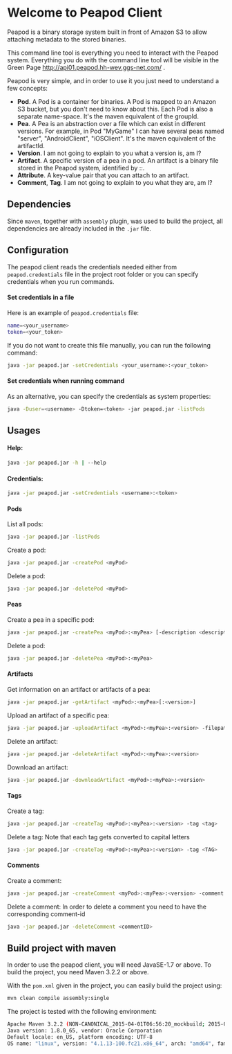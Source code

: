 # Welcome to Peapod Client

Peapod is a binary storage system built in front of Amazon S3 to allow attaching metadata to the stored binaries.

This command line tool is everything you need to interact with the Peapod system. Everything you do with the command line tool will be visible in the Green Page http://api01.peapod.hh-wev.ggs-net.com/ .

Peapod is very simple, and in order to use it you just need to understand a few concepts:

* **Pod**. A Pod is a container for binaries. A Pod is mapped to an Amazon S3 bucket, but you don't need to know about this.
Each Pod is also a separate name-space. It's the maven equivalent of the groupId.
* **Pea**. A Pea is an abstraction over a file which can exist in different versions.
For example, in Pod "MyGame" I can have several peas named "server", "AndroidClient", "iOSClient".
It's the maven equivalent of the artifactId.
* **Version**. I am not going to explain to you what a version is, am I?
* **Artifact**. A specific version of a pea in a pod. An artifact is a binary file stored in the Peapod system, identified by <Pod>:<Pea>:<Version>.
* **Attribute**. A key-value pair that you can attach to an artifact.
* **Comment**, **Tag**. I am not going to explain to you what they are, am I?

## Dependencies
Since `maven`, together with `assembly` plugin, was used to build the project, all dependencies are already included in the `.jar` file.

## Configuration
The peapod client reads the credentials needed either from `peapod.credentials` file in the project root folder or you can specify credentials when you run commands.


#### Set credentials in a file

Here is an example of `peapod.credentials` file:

```sh
name=<your_username>
token=<your_token>
```
If you do not want to create this file manually, you can run the following command:

```sh
java -jar peapod.jar -setCredentials <your_username>:<your_token>

```
#### Set credentials when running command

As an alternative, you can specify the credentials as system properties:

```sh
java -Duser=<username> -Dtoken=<token> -jar peapod.jar -listPods
```

## Usages

#### Help:
```sh
java -jar peapod.jar -h | --help
```
#### Credentials:
```sh
java -jar peapod.jar -setCredentials <username>:<token>
```

#### Pods
List all pods:
```sh
java -jar peapod.jar -listPods
```

Create a pod:
```sh
java -jar peapod.jar -createPod <myPod>
```

Delete a pod:
```sh
java -jar peapod.jar -deletePod <myPod>
```

#### Peas
Create a pea in a specific pod:
```sh
java -jar peapod.jar -createPea <myPod>:<myPea> [-description <description>]
```

Delete a pod:
```sh
java -jar peapod.jar -deletePea <myPod>:<myPea>
```

#### Artifacts

Get information on an artifact or artifacts of a pea:
```sh
java -jar peapod.jar -getArtifact <myPod>:<myPea>[:<version>]
```

Upload an artifact of a specific pea:
```sh
java -jar peapod.jar -uploadArtifact <myPod>:<myPea>:<version> -filepath <filepath>
```

Delete an artifact:
```sh
java -jar peapod.jar -deleteArtifact <myPod>:<myPea>:<version>
```

Download an artifact:
```sh
java -jar peapod.jar -downloadArtifact <myPod>:<myPea>:<version>
```
#### Tags
Create a tag:
```sh
java -jar peapod.jar -createTag <myPod>:<myPea>:<version> -tag <tag>
```
Delete a tag:
Note that each tag gets converted to capital letters
```sh
java -jar peapod.jar -createTag <myPod>:<myPea>:<version> -tag <TAG>
```
#### Comments
Create a comment:
```sh
java -jar peapod.jar -createComment <myPod>:<myPea>:<version> -comment <comment>
```
Delete a comment:
In order to delete a comment you need to have the corresponding comment-id
```sh
java -jar peapod.jar -deleteComment <commentID>
```

## Build project with maven

In order to use the peapod client, you will need JavaSE-1.7 or above. To build the project, you need Maven 3.2.2 or above.

With the `pom.xml` given in the project, you can easily build the project using:

```sh
mvn clean compile assembly:single
```

The project is tested with the following environment:
```sh
Apache Maven 3.2.2 (NON-CANONICAL_2015-04-01T06:56:20_mockbuild; 2015-04-01T08:56:20+02:00)
Java version: 1.8.0_65, vendor: Oracle Corporation
Default locale: en_US, platform encoding: UTF-8
OS name: "linux", version: "4.1.13-100.fc21.x86_64", arch: "amd64", family: "unix"
```
